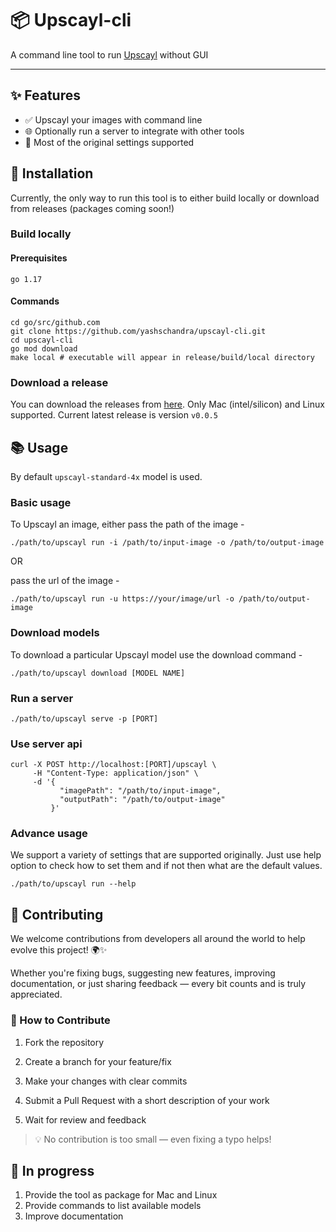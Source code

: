 # 📦 Upscayl-cli

A command line tool to run [Upscayl](https://github.com/upscayl/upscayl) without GUI

---

## ✨ Features

- ✅ Upscayl your images with command line
- 🌐 Optionally run a server to integrate with other tools
- 🔧 Most of the original settings supported


## 💾 Installation

Currently, the only way to run this tool is to either build locally or download from releases (packages coming soon!)

### Build locally

#### Prerequisites

`go 1.17`

#### Commands

```
cd go/src/github.com
git clone https://github.com/yashschandra/upscayl-cli.git
cd upscayl-cli
go mod download
make local # executable will appear in release/build/local directory
```

### Download a release

You can download the releases from [here](https://github.com/yashschandra/upscayl-cli/releases). Only Mac (intel/silicon) and Linux supported.
Current latest release is version `v0.0.5`

## 📚 Usage

By default `upscayl-standard-4x` model is used.

### Basic usage

To Upscayl an image, either pass the path of the image -

```
./path/to/upscayl run -i /path/to/input-image -o /path/to/output-image
```

OR

pass the url of the image - 

```
./path/to/upscayl run -u https://your/image/url -o /path/to/output-image
```

### Download models

To download a particular Upscayl model use the download command -

```
./path/to/upscayl download [MODEL NAME]
```

### Run a server

```
./path/to/upscayl serve -p [PORT]
```

### Use server api

```
curl -X POST http://localhost:[PORT]/upscayl \
     -H "Content-Type: application/json" \
     -d '{
           "imagePath": "/path/to/input-image",
           "outputPath": "/path/to/output-image"
         }'
```

### Advance usage

We support a variety of settings that are supported originally. Just use help option to check how to set them and if not then what are the default values.

```
./path/to/upscayl run --help
```

## 🤝 Contributing

We welcome contributions from developers all around the world to help evolve this project! 🌍✨

Whether you're fixing bugs, suggesting new features, improving documentation, or just sharing feedback — every bit counts and is truly appreciated.

### 🧭 How to Contribute

1. Fork the repository

2. Create a branch for your feature/fix

3. Make your changes with clear commits

4. Submit a Pull Request with a short description of your work

5. Wait for review and feedback

>💡 No contribution is too small — even fixing a typo helps!

## 📝 In progress

1. Provide the tool as package for Mac and Linux
2. Provide commands to list available models
3. Improve documentation